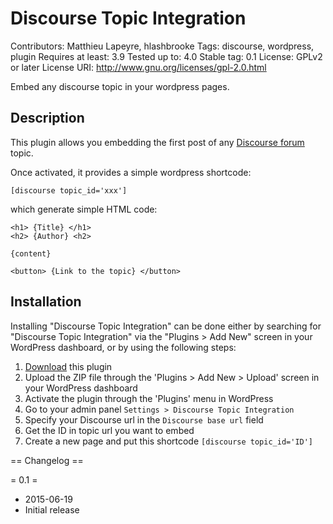 # Discourse Topic Integration
Contributors: Matthieu Lapeyre, hlashbrooke
Tags: discourse, wordpress, plugin
Requires at least: 3.9
Tested up to: 4.0
Stable tag: 0.1
License: GPLv2 or later
License URI: http://www.gnu.org/licenses/gpl-2.0.html

Embed any discourse topic in your wordpress pages.

## Description

This plugin allows you embedding the first post of any [Discourse forum](www.discourse.org) topic.

Once activated, it provides a simple wordpress shortcode:
```
[discourse topic_id='xxx']
```

which generate simple HTML code:

```
<h1> {Title} </h1>
<h2> {Author} <h2>

{content}

<button> {Link to the topic} </button>
```

## Installation

Installing "Discourse Topic Integration" can be done either by searching for "Discourse Topic Integration" via the "Plugins > Add New" screen in your WordPress dashboard, or by using the following steps:

1. [Download](archive/master.zip) this plugin
2. Upload the ZIP file through the 'Plugins > Add New > Upload' screen in your WordPress dashboard
3. Activate the plugin through the 'Plugins' menu in WordPress
4. Go to your admin panel `Settings > Discourse Topic Integration`
5. Specify your Discourse url in the `Discourse base url` field
6. Get the ID in topic url you want to embed
6. Create a new page and put this shortcode `[discourse topic_id='ID']`




== Changelog ==

= 0.1 =
* 2015-06-19
* Initial release
